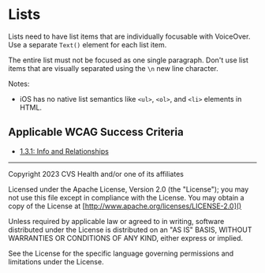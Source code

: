 # Lists
Lists need to have list items that are individually focusable with VoiceOver. Use a separate `Text()` element for each list item.

The entire list must not be focused as one single paragraph. Don't use list items that are visually separated using the `\n` new line character.

Notes:

* iOS has no native list semantics like `<ul>`, `<ol>`, and `<li>` elements in HTML.

## Applicable WCAG Success Criteria
- [1.3.1: Info and Relationships](https://www.w3.org/WAI/WCAG22/Understanding/info-and-relationships.html)

----

Copyright 2023 CVS Health and/or one of its affiliates

Licensed under the Apache License, Version 2.0 (the "License");
you may not use this file except in compliance with the License.
You may obtain a copy of the License at
[http://www.apache.org/licenses/LICENSE-2.0]()

Unless required by applicable law or agreed to in writing, software
distributed under the License is distributed on an "AS IS" BASIS,
WITHOUT WARRANTIES OR CONDITIONS OF ANY KIND, either express or implied.

See the License for the specific language governing permissions and
limitations under the License.
